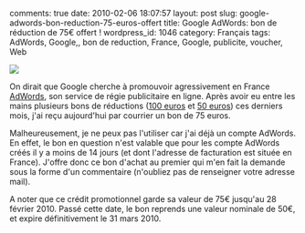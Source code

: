 comments: true
date: 2010-02-06 18:07:57
layout: post
slug: google-adwords-bon-reduction-75-euros-offert
title: Google AdWords: bon de réduction de 75€ offert !
wordpress_id: 1046
category: Français
tags: AdWords, Google,, bon de reduction, France, Google, publicite, voucher, Web

![](/static/uploads/2010/02/google-ad-words-75-euros-coupon.jpg)

On dirait que Google cherche à promouvoir agressivement en France [AdWords](http://www.google.fr/AdWord), son service de régie publicitaire en ligne. Après avoir eu entre les mains plusieurs bons de réductions ([100 euros](http://twitter.com/kdeldycke/status/3169290268) et [50 euros](http://kevin.deldycke.com/2009/12/deux-bons-50-euros-offerts-google-adwords/)) ces derniers mois, j'ai reçu aujourd'hui par courrier un bon de 75 euros.

Malheureusement, je ne peux pas l'utiliser car j'ai déjà un compte AdWords. En effet, le bon en question n'est valable que pour les compte AdWords créés il y a moins de 14 jours (et dont l'adresse de facturation est située en France). J'offre donc ce bon d'achat au premier qui m'en fait la demande sous la forme d'un commentaire (n'oubliez pas de renseigner votre adresse mail).

A noter que ce crédit promotionnel garde sa valeur de 75€ jusqu'au 28 février 2010. Passé cette date, le bon reprends une valeur nominale de 50€, et expire définitivement le 31 mars 2010.
